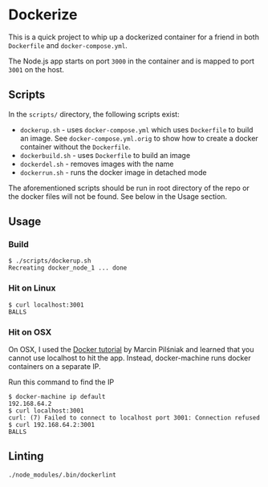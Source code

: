 # Dockerize

This is a quick project to whip up a dockerized container for a friend in both `Dockerfile` and `docker-compose.yml`.

The Node.js app starts on port `3000` in the container and is mapped to port `3001` on the host.

## Scripts

In the `scripts/` directory, the following scripts exist:

* `dockerup.sh` - uses `docker-compose.yml` which uses `Dockerfile` to build an image. See `docker-compose.yml.orig` to show how to create a docker container without the `Dockerfile`. 
* `dockerbuild.sh` - uses `Dockerfile` to build an image
* `dockerdel.sh` - removes images with the name
* `dockerrun.sh` - runs the docker image in detached mode

The aforementioned scripts should be run in root directory of the repo or the docker files will not be found. See below in the Usage section.

## Usage

### Build

    $ ./scripts/dockerup.sh
    Recreating docker_node_1 ... done

### Hit on Linux

    $ curl localhost:3001
    BALLS

### Hit on OSX

On OSX, I used the [Docker tutorial](https://pilsniak.com/how-to-install-docker-on-mac-os-using-brew/) by Marcin Pilśniak and learned that you cannot use localhost to hit the app. Instead, docker-machine runs docker containers on a separate IP.

Run this command to find the IP

    $ docker-machine ip default
    192.168.64.2
    $ curl localhost:3001
    curl: (7) Failed to connect to localhost port 3001: Connection refused
    $ curl 192.168.64.2:3001
    BALLS

## Linting

    ./node_modules/.bin/dockerlint
